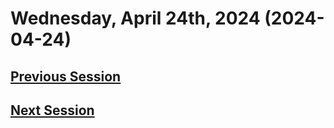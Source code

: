 # Wednesday, April 24th, 2024 (2024-04-24)

## [Previous Session](./2024-04-17.md)

## [Next Session](./2024-XX-XX.md)
